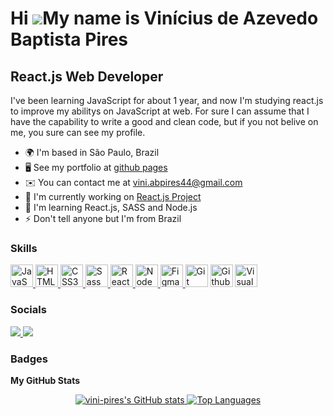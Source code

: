 
Hi ![](https://user-images.githubusercontent.com/18350557/176309783-0785949b-9127-417c-8b55-ab5a4333674e.gif)My name is Vinícius de Azevedo Baptista Pires
==========================================================================================================================================================

React.js Web Developer
----------------------

I've been learning JavaScript for about 1 year, and now I'm studying react.js to improve my abilitys on JavaScript at web. For sure I can assume that I have the capability to write a good and clean code, but if you not belive on me, you sure can see my profile.

* 🌍  I'm based in São Paulo, Brazil
* 🖥️  See my portfolio at [github pages](http://vini-pires.github.io/portifolio/)
* ✉️  You can contact me at [vini.abpires44@gmail.com](mailto:vini.abpires44@gmail.com)
* 🚀  I'm currently working on [React.js Project](http://github.com/Vini-Pires/Site-Costs-React.js)
* 🧠  I'm learning React.js, SASS and Node.js
* ⚡  Don't tell anyone but I'm from Brazil

### Skills

<p style='display: inline_block;'>
  <a href="https://developer.mozilla.org/en-US/docs/Web/JavaScript" target="_blank" rel="noreferrer">
    <img src="https://raw.githubusercontent.com/danielcranney/readme-generator/main/public/icons/skills/javascript-colored.svg" width="36" height="36" alt="JavaScript" />
  </a>
  <a href="https://developer.mozilla.org/en-US/docs/Glossary/HTML5" target="_blank" rel="noreferrer">
    <img src="https://raw.githubusercontent.com/danielcranney/readme-generator/main/public/icons/skills/html5-colored.svg" width="36" height="36" alt="HTML5" />
  </a>
  <a href="https://www.w3.org/TR/CSS/#css" target="_blank" rel="noreferrer">
    <img src="https://raw.githubusercontent.com/danielcranney/readme-generator/main/public/icons/skills/css3-colored.svg" width="36" height="36" alt="CSS3" />
  </a>
  <a href="https://sass-lang.com/" target="_blank" rel="noreferrer">
    <img src="https://raw.githubusercontent.com/danielcranney/readme-generator/main/public/icons/skills/sass-colored.svg" width="36" height="36" alt="Sass" />
  </a>
  <a href="https://reactjs.org/" target="_blank" rel="noreferrer">
    <img src="https://raw.githubusercontent.com/danielcranney/readme-generator/main/public/icons/skills/react-colored.svg" width="36" height="36" alt="React" />
  </a>
  <a href="https://nodejs.org/en/" target="_blank" rel="noreferrer">
    <img src="https://raw.githubusercontent.com/danielcranney/readme-generator/main/public/icons/skills/nodejs-colored.svg" width="36" height="36" alt="NodeJS" />
  </a>
  <a href="https://www.figma.com/" target="_blank" rel="noreferrer">
    <img src="https://raw.githubusercontent.com/danielcranney/readme-generator/main/public/icons/skills/figma-colored.svg" width="36" height="36" alt="Figma" />
  </a>
  <a>
    <img alt="Git" height="36" width="36" src="https://cdn.jsdelivr.net/gh/devicons/devicon/icons/git/git-original.svg" />
    <!-- Icon Git -->
  </a>
  <a>
    <img alt="Github" height="36" width="36" src="https://raw.githubusercontent.com/danielcranney/profileme-dev/main/public/icons/socials/github-dark.svg" />
    <!-- Icon Github -->
  </a>
  <a>
    <img alt="Visual Studio Code" height="36" width="36" src="https://cdn.jsdelivr.net/gh/devicons/devicon/icons/vscode/vscode-original.svg" />
    <!-- Icon Visual Studio Code -->
  </a>
</p>

### Socials

<div align='left'>
  <a href="https://www.linkedin.com/in/vin%C3%ADcius-pires-a486921b5/" target="_blank">
    <img src="https://img.shields.io/badge/-LinkedIn-%230077B5?style=for-the-badge&logo=linkedin&logoColor=white" target="_blank">
  </a>
  <a href = "mailto:vini.abpires44@gmail.com">
    <img src="https://img.shields.io/badge/-Gmail-%23333?style=for-the-badge&logo=gmail&logoColor=white&color=red" target="_blank">
  </a>
</div>

### Badges

<b>My GitHub Stats</b>

<div align='center'>
  <a href="http://www.github.com/vini-pires">
    <img src="https://github-readme-stats.vercel.app/api?username=vini-pires&show_icons=true&hide=&count_private=true&title_color=ef4444&text_color=ffffff&icon_color=f97316&bg_color=171717&hide_border=true&show_icons=true" alt="vini-pires's GitHub stats" />
  </a>

  <a href="https://github.com/vini-pires" align="left">
    <img src="https://github-readme-stats.vercel.app/api/top-langs/?username=vini-pires&langs_count=10&title_color=ef4444&text_color=ffffff&icon_color=f97316&bg_color=171717&hide_border=true&locale=en&custom_title=Top%20%Languages" alt="Top Languages" />
  </a>
</div>
